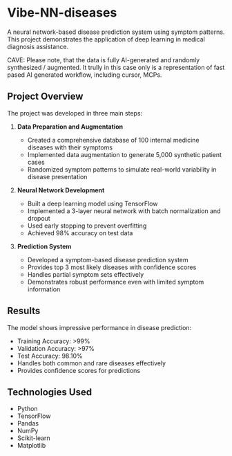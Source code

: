 # Vibe-NN-diseases

A neural network-based disease prediction system using symptom patterns. This project demonstrates the application of deep learning in medical diagnosis assistance.

CAVE: Please note, that the data is fully AI-generated and randomly synthesized / augmented. It trully in this case only is a representation of fast pased AI generated workflow, including cursor, MCPs. 

## Project Overview

The project was developed in three main steps:

1. **Data Preparation and Augmentation**
   - Created a comprehensive database of 100 internal medicine diseases with their symptoms
   - Implemented data augmentation to generate 5,000 synthetic patient cases
   - Randomized symptom patterns to simulate real-world variability in disease presentation

2. **Neural Network Development**
   - Built a deep learning model using TensorFlow
   - Implemented a 3-layer neural network with batch normalization and dropout
   - Used early stopping to prevent overfitting
   - Achieved 98% accuracy on test data

3. **Prediction System**
   - Developed a symptom-based disease prediction system
   - Provides top 3 most likely diseases with confidence scores
   - Handles partial symptom sets effectively
   - Demonstrates robust performance even with limited symptom information

## Results

The model shows impressive performance in disease prediction:
- Training Accuracy: >99%
- Validation Accuracy: >97%
- Test Accuracy: 98.10%
- Handles both common and rare diseases effectively
- Provides confidence scores for predictions

## Technologies Used
- Python
- TensorFlow
- Pandas
- NumPy
- Scikit-learn
- Matplotlib
